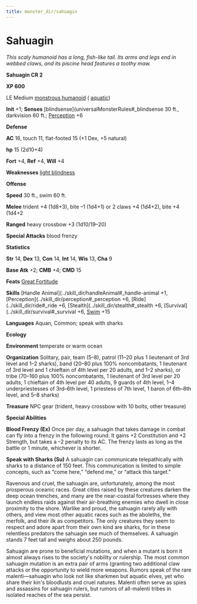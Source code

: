 ```yaml
---
title: monster_dir/sahuagin
---
```

# Sahuagin

_This scaly humanoid has a long, fish-like tail. Its arms and legs end in webbed claws, and its piscine head features a toothy maw._

**Sahuagin CR 2**

**XP 600**

LE Medium [monstrous humanoid](creatureTypes#_monstrous-humanoid) ( [aquatic](creatureTypes#_aquatic-subtype))

**Init** +1; **Senses** [blindsense](universalMonsterRules#_blindsense 30 ft., darkvision 60 ft.; [Perception](../skill_dir/perception#_perception) +6

**Defense**

**AC** 16, touch 11, flat-footed 15 (+1 Dex, +5 natural)

**hp** 15 (2d10+4)

**Fort** +4, **Ref** +4, **Will** +4

**Weaknesses** [light blindness](universalMonsterRules#_light-blindness)

**Offense**

**Speed** 30 ft., swim 60 ft.

**Melee** trident +4 (1d8+3), bite –1 (1d4+1) or 2 claws +4 (1d4+2), bite +4 (1d4+2

**Ranged** heavy crossbow +3 (1d10/19–20)

**Special Attacks** blood frenzy

**Statistics**

**Str** 14, **Dex** 13, **Con** 14, **Int** 14, **Wis** 13, **Cha** 9

**Base Atk** +2; **CMB** +4; **CMD** 15

**Feats** [Great Fortitude](../feats#_great-fortitude)

**Skills** [Handle Animal](../skill_dir/handleAnimal#_handle-animal +1, [Perception](../skill_dir/perception#_perception +6, [Ride](../skill_dir/ride#_ride +6, [Stealth](../skill_dir/stealth#_stealth +6, [Survival](../skill_dir/survival#_survival +6, [Swim](../skill_dir/swim#_swim) +15

**Languages** Aquan, Common; speak with sharks

**Ecology**

**Environment** temperate or warm ocean

**Organization** Solitary, pair, team (5–8), patrol (11–20 plus 1 lieutenant of 3rd level and 1–2 sharks), band (20–80 plus 100% noncombatants, 1 lieutenant of 3rd level and 1 chieftain of 4th level per 20 adults, and 1–2 sharks), or tribe (70–160 plus 100% noncombatants, 1 lieutenant of 3rd level per 20 adults, 1 chieftain of 4th level per 40 adults, 9 guards of 4th level, 1–4 underpriestesses of 3rd–6th level, 1 priestess of 7th level, 1 baron of 6th–8th level, and 5–8 sharks)

**Treasure** NPC gear (trident, heavy crossbow with 10 bolts, other treasure)

**Special Abilities**

**Blood Frenzy (Ex)** Once per day, a sahuagin that takes damage in combat can fly into a frenzy in the following round. It gains +2 Constitution and +2 Strength, but takes a –2 penalty to its AC. The frenzy lasts as long as the battle or 1 minute, whichever is shorter.

**Speak with Sharks (Su)** A sahuagin can communicate telepathically with sharks to a distance of 150 feet. This communication is limited to simple concepts, such as “come here,” “defend me,” or “attack this target.”

Ravenous and cruel, the sahuagin are, unfortunately, among the most prosperous oceanic races. Great cities raised by these creatures darken the deep ocean trenches, and many are the near-coastal fortresses where they launch endless raids against their air-breathing enemies who dwell in close proximity to the shore. Warlike and proud, the sahuagin rarely ally with others, and view most other aquatic races such as the aboleths, the merfolk, and their ilk as competitors. The only creatures they seem to respect and adore apart from their own kind are sharks, for in these relentless predators the sahuagin see much of themselves. A sahuagin stands 7 feet tall and weighs about 250 pounds.

Sahuagin are prone to beneficial mutations, and when a mutant is born it almost always rises to the society's nobility or rulership. The most common sahuagin mutation is an extra pair of arms (granting two additional claw attacks or the opportunity to wield more weapons. Rumors speak of the rare malenti—sahuagin who look not like sharkmen but aquatic elves, yet who share their kin's bloodlusts and cruel natures. Malenti often serve as spies and assassins for sahuagin rulers, but rumors of all-malenti tribes in isolated reaches of the sea persist.

